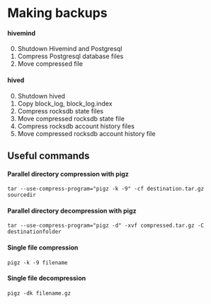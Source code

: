 # Making backups

#### hivemind
0. Shutdown Hivemind and Postgresql
1. Compress Postgresql database files
2. Move compressed file

#### hived
0. Shutdown hived
1. Copy block_log, block_log.index
2. Compress rocksdb state files
3. Move compressed rocksdb state file
4. Compress rocksdb account history files
5. Move compressed rocksdb account history file

## Useful commands

#### Parallel directory compression with pigz
```
tar --use-compress-program="pigz -k -9" -cf destination.tar.gz sourcedir
```

#### Parallel directory decompression with pigz
```
tar --use-compress-program="pigz -d" -xvf compressed.tar.gz -C destinationfolder
```

#### Single file compression
```
pigz -k -9 filename
```

#### Single file decompression
```
pigz -dk filename.gz
```
